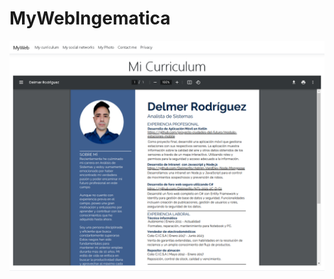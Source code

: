 # MyWebIngematica
![My Solution](https://github.com/DelmerRo/MyWebIngematica/blob/master/MyWeb1/wwwroot/image/WebSolution.png)


